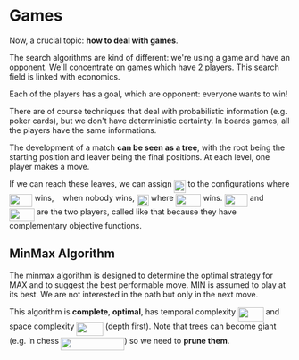 # Games

Now, a crucial topic: **how to deal with games**.

The search algorithms are kind of different: we're using a game and have an opponent. We'll concentrate on games which have 2 players. This search field is linked with economics.

Each of the players has a goal, which are opponent: everyone wants to win!

There are of course techniques that deal with probabilistic information (e.g. poker cards), but we don't have deterministic certainty. In boards games, all the players have the same informations. 

The development of a match **can be seen as a tree**, with the root being the starting position and leaver being the final positions. At each level, one player makes a move. 

If we can reach these leaves, we can assign <img src="svgs/e11a8cfcf953c683196d7a48677b2277.svg?invert_in_darkmode" align=middle width=21.00464354999999pt height=21.18721440000001pt/> to the configurations where <img src="svgs/a7101771c696ecea3c61d4c7eae04429.svg?invert_in_darkmode" align=middle width=41.25567269999999pt height=22.465723500000017pt/> wins, <img src="svgs/29632a9bf827ce0200454dd32fc3be82.svg?invert_in_darkmode" align=middle width=8.219209349999991pt height=21.18721440000001pt/> when nobody wins, <img src="svgs/c11fe0cea175e1b787b3403c763dc9b0.svg?invert_in_darkmode" align=middle width=21.00464354999999pt height=21.18721440000001pt/> where <img src="svgs/14644715e552e23b94c15f767c509df8.svg?invert_in_darkmode" align=middle width=44.977203149999994pt height=22.465723500000017pt/> wins. <img src="svgs/a7101771c696ecea3c61d4c7eae04429.svg?invert_in_darkmode" align=middle width=41.25567269999999pt height=22.465723500000017pt/> and <img src="svgs/14644715e552e23b94c15f767c509df8.svg?invert_in_darkmode" align=middle width=44.977203149999994pt height=22.465723500000017pt/> are the two players, called like that because they have complementary objective functions. 

## MinMax Algorithm

The minmax algorithm is designed to determine the optimal strategy for MAX and to suggest the best performable move. MIN is assumed to play at its best. We are not interested in the path but only in the next move. 

This algorithm is **complete**, **optimal**, has temporal complexity <img src="svgs/fd5c58af667a7f6ef22a2f2b76fb7590.svg?invert_in_darkmode" align=middle width=45.870433949999985pt height=24.65753399999998pt/> and space complexity <img src="svgs/8095a0026c8a596585d57c84effd95d4.svg?invert_in_darkmode" align=middle width=47.81677064999999pt height=24.65753399999998pt/> (depth first). Note that trees can become giant (e.g. in chess <img src="svgs/c700088967273da3b28b20ab31176225.svg?invert_in_darkmode" align=middle width=113.72508839999999pt height=22.831056599999986pt/>) so we need to **prune them**.

